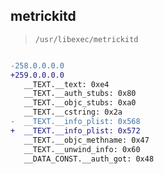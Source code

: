 ## metrickitd

> `/usr/libexec/metrickitd`

```diff

-258.0.0.0.0
+259.0.0.0.0
   __TEXT.__text: 0xe4
   __TEXT.__auth_stubs: 0x80
   __TEXT.__objc_stubs: 0xa0
   __TEXT.__cstring: 0x2a
-  __TEXT.__info_plist: 0x568
+  __TEXT.__info_plist: 0x572
   __TEXT.__objc_methname: 0x47
   __TEXT.__unwind_info: 0x60
   __DATA_CONST.__auth_got: 0x48

```
